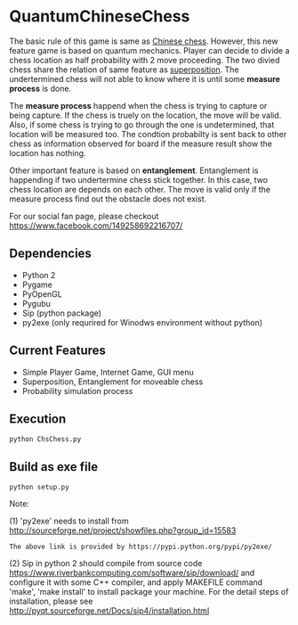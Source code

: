 # QuantumChineseChess
  The basic rule of this game is same as [Chinese chess](https://en.wikipedia.org/wiki/Xiangqi). However, this new feature game is based 
  on quantum mechanics. Player can decide to divide a chess location as half probability with 2 move proceeding. The two divied chess share
  the relation of same feature as [superposition](https://en.wikipedia.org/wiki/Quantum_superposition). The undertermined chess will not able to know where it is until some **measure process** is done.
  
  The **measure process** happend when the chess is trying to capture or being capture. If the chess is truely on the location, the move will
  be valid. Also, if some chess is trying to go through the one is undetermined, that location will be measured too. The condtion probabilty 
  is sent back to other chess as information observed for board if the measure result show the location has nothing.
  
  Other important feature is based on **entanglement**. Entanglement is happending if two undertermine chess stick together. In this case, 
  two chess location are depends on each other. The move is valid only if the measure process find out the obstacle does not exist.
  
  For our social fan page, please checkout https://www.facebook.com/149258692216707/
  
## Dependencies
* Python 2
* Pygame
* PyOpenGL
* Pygubu
* Sip (python package)
* py2exe (only requrired for Winodws environment without python)

## Current Features
* Simple Player Game, Internet Game, GUI menu
* Superposition, Entanglement for moveable chess
* Probability simulation process

## Execution

```
python ChsChess.py
```

## Build as exe file

```
python setup.py
```
Note:

(1) 'py2exe' needs to install from http://sourceforge.net/project/showfiles.php?group_id=15583 

	The above link is provided by https://pypi.python.org/pypi/py2exe/
	
(2) Sip in python 2 should compile from source code https://www.riverbankcomputing.com/software/sip/download/ 
	and configure it with some C++ compiler, and apply MAKEFILE command 'make', 'make install' to install package
	your machine. For the detail steps of installation, please see http://pyqt.sourceforge.net/Docs/sip4/installation.html
	
